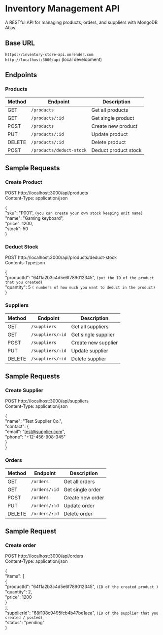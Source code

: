 # Inventory Management API

A RESTful API for managing products, orders, and suppliers with MongoDB Atlas.

## Base URL
`https://inventory-store-api.onrender.com` </br>
`http://localhost:3000/api` (local development)

## Endpoints

### Products
| Method | Endpoint | Description |
|--------|----------|-------------|
| GET | `/products` | Get all products |
| GET | `/products/:id` | Get single product |
| POST | `/products` | Create new product |
| PUT | `/products/:id` | Update product |
| DELETE | `/products/:id` | Delete product |
| POST | `/products/deduct-stock` | Deduct product stock |

## Sample Requests

### Create Product

POST http://localhost:3000/api/products </br>
Content-Type: application/json

{ </br>
  "sku": "P001",   `(you can create your own stock keeping unit name)`  </br>
  "name": "Gaming keyboard", </br>
  "price": 1200,</br>
  "stock": 50</br>
}

### Deduct Stock
POST http://localhost:3000/api/products/deduct-stock </br>
Contents-Type:json

{ </br>
  "productId": "64f1a2b3c4d5e6f789012345",   `(put the ID of the product that you created)`  </br>
  "quantity": 5   `( numbers of how much you want to deduct in the product)`  </br>
}


### Suppliers
| Method | Endpoint | Description |
|--------|----------|-------------|
| GET | `/suppliers` | Get all suppliers |
| GET | `/suppliers/:id` | Get single supplier |
| POST | `/suppliers` | Create new supplier |
| PUT | `/suppliers/:id` | Update supplier |
| DELETE | `/suppliers/:id` | Delete supplier |


## Sample Requests
### Create Supplier
POST http://localhost:3000/api/suppliers </br>
Content-Type: application/json

{ </br>
  "name": "Test Supplier Co.", </br>
  "contact": {</br>
    "email": "test@supplier.com",</br>
    "phone": "+12-456-908-345"</br>
  }</br>
}


 ### Orders
| Method | Endpoint | Description |
|--------|----------|-------------|
| GET | `/orders` | Get all orders |
| GET | `/orders/:id` | Get single order |
| POST | `/orders` | Create new order |
| PUT | `/orders/:id` | Update order |
| DELETE | `/orders/:id` | Delete order |

## Sample Request
### Create order

POST http://localhost:3000/api/orders </br>
Content-Type: application/json

{ </br>
  "items": [ </br>
    { </br>
      "productId": "64f1a2b3c4d5e6f789012345",   `(ID of the created product )` </br> 
      "quantity": 2, </br>
      "price": 1200 </br>
    } </br>
  ], </br>
  "supplierId": "68f108c9495fcb4b47be1aea",  `(ID of the supplier that you created / posted) `  </br>
  "status": "pending" </br>
}

